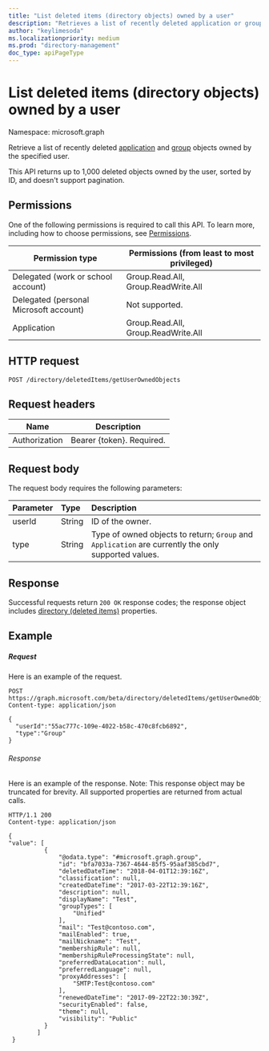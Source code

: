 ```yaml
---
title: "List deleted items (directory objects) owned by a user"
description: "Retrieves a list of recently deleted application or group objects that are owned by the specified user."
author: "keylimesoda"
ms.localizationpriority: medium
ms.prod: "directory-management"
doc_type: apiPageType
---
```


# List deleted items (directory objects) owned by a user

Namespace: microsoft.graph

Retrieve a list of recently deleted [application](../resources/application.md) and [group](../resources/group.md) objects owned by the specified user.

This API returns up to 1,000 deleted objects owned by the user, sorted by ID, and doesn't support pagination.

## Permissions

One of the following permissions is required to call this API. To learn
more, including how to choose permissions, see
[Permissions](/graph/permissions-reference).

| Permission type | Permissions (from least to most privileged) |
| --- | --- |
| Delegated (work or school account) | Group.Read.All, Group.ReadWrite.All |
| Delegated (personal Microsoft account) |  Not supported. |
| Application | Group.Read.All, Group.ReadWrite.All  |

## HTTP request

``` http
POST /directory/deletedItems/getUserOwnedObjects
```

## Request headers

| Name          | Description               |
| ------------- | ------------------------- |
| Authorization | Bearer {token}. Required. |

## Request body

The request body requires the following parameters:

| Parameter    | Type |Description|
|:---------------|:--------|:----------|
|userId|String|ID of the owner.|
|type|String|Type of owned objects to return; `Group` and `Application` are currently the only supported values.|


## Response

Successful requests return `200 OK` response codes; the response object includes [directory (deleted items)](../resources/directory.md) properties.

## Example

##### Request

Here is an example of the request.

``` http
POST https://graph.microsoft.com/beta/directory/deletedItems/getUserOwnedObjects
Content-type: application/json

{
  "userId":"55ac777c-109e-4022-b58c-470c8fcb6892",
  "type":"Group"
}
```

###### Response

Here is an example of the response. Note: This response object may be truncated for brevity. All supported properties are returned
from actual calls.

``` http
HTTP/1.1 200
Content-type: application/json

{
"value": [
          {
              "@odata.type": "#microsoft.graph.group",
              "id": "bfa7033a-7367-4644-85f5-95aaf385cbd7",
              "deletedDateTime": "2018-04-01T12:39:16Z",
              "classification": null,
              "createdDateTime": "2017-03-22T12:39:16Z",
              "description": null,
              "displayName": "Test",
              "groupTypes": [
                  "Unified"
              ],
              "mail": "Test@contoso.com",
              "mailEnabled": true,
              "mailNickname": "Test",
              "membershipRule": null,
              "membershipRuleProcessingState": null,
              "preferredDataLocation": null,
              "preferredLanguage": null,
              "proxyAddresses": [
                  "SMTP:Test@contoso.com"
              ],
              "renewedDateTime": "2017-09-22T22:30:39Z",
              "securityEnabled": false,
              "theme": null,
              "visibility": "Public"
          } 
        ]
 }
```
